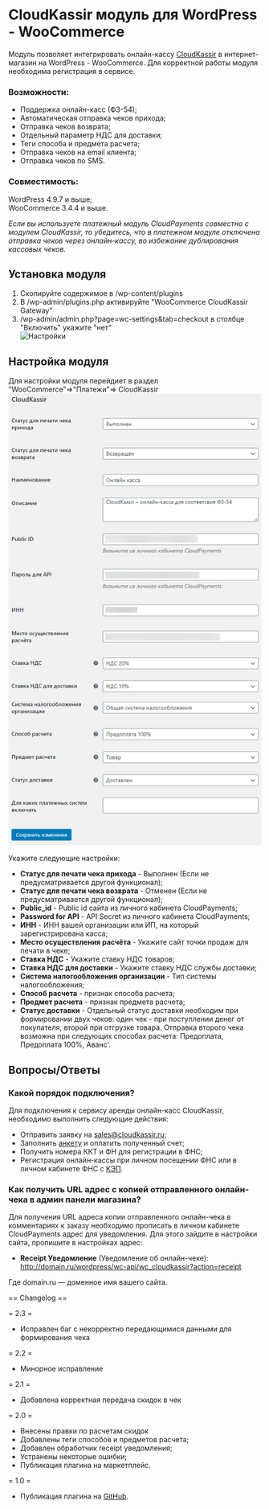#  CloudKassir модуль для WordPress - WooCommerce
Модуль позволяет интегрировать онлайн-кассу [CloudKassir](https://cloudkassir.ru) в интернет-магазин на  WordPress - WooCommerce. 
Для корректной работы модуля необходима регистрация в сервисе.

### Возможности:  
    
* Поддержка онлайн-касс (ФЗ-54);
* Автоматическая отправка чеков прихода;
* Отправка чеков возврата;
* Отдельный параметр НДС для доставки;
* Теги способа и предмета расчета;
* Отправка чеков на email клиента;
* Отправка чеков по SMS.


### Совместимость:  
WordPress 4.9.7 и выше;  
WooCommerce 3.4.4 и выше.  

_Если вы используете платежный модуль CloudPayments совместно с модулем CloudKassir, то убедитесь, что в платежном модуле отключена отправка чеков через онлайн-кассу, во избежание дублирования кассовых чеков._

## Установка модуля
1) Скопируйте содержимое в /wp-content/plugins
2) В /wp-admin/plugins.php активируйте "WooCommerce CloudKassir Gateway"
3) /wp-admin/admin.php?page=wc-settings&tab=checkout в столбце "Включить" укажите "нет"   
![Настройки](pic/1.png)



## Настройка модуля
Для настройки модуля перейдиет в раздел "WooCommerce"=>"Платежи"=> CloudKassir  
![Настройки2](pic/settings.png)  

Укажите следующие настройки:
* **Статус для печати чека прихода** - Выполнен (Если не предусматривается другой функционал);
* **Статус для печати чека возврата** - Отменен (Если не предусматривается другой функционал);
* **Public_id** - Public id сайта из личного кабинета CloudPayments;
* **Password for API** - API Secret из личного кабинета CloudPayments;
* **ИНН** - ИНН вашей организации или ИП, на который зарегистрирована касса;
* **Место осуществления расчёта** - Укажите сайт точки продаж для печати в чеке;
* **Ставка НДС** - Укажите ставку НДС товаров;
* **Ставка НДС для доставки** - Укажите ставку НДС службы доставки;
* **Система налогообложения организации** - Тип системы налогообложения;
* **Способ расчета** - признак способа расчета;
* **Предмет расчета** - признак предмета расчета;
* **Статус доставки** - Отдельный статус доставки необходим при формировании двух чеков: один чек - при поступлении денег от покупателя, второй при отгрузке товара. Отправка второго чека возможна при следующих способах расчета: Предоплата, Предоплата 100%, Аванс'.

## Вопросы/Ответы ##

### Какой порядок подключения? ###

Для подключения к сервису аренды онлайн-касс CloudKassir, необходимо выполнить следующие действия:
 * Отправить заявку на sales@cloudkassir.ru;
 * Заполнить [анкету](https://static.cloudpayments.ru/docs/anketa.docx) и оплатить полученный счет;
 * Получить номера ККТ и ФН для регистрации в ФНС;
 * Регистрация онлайн-кассы при личном посещении ФНС или в личном кабинете ФНС c [КЭП](https://cloudkassir.ru/kep).

### Как получить URL адрес с копией отправленного онлайн-чека в админ панели магазина? ###

Для получения URL адреса копии отправленного онлайн-чека в комментариях к заказу необходимо прописать в личном кабинете CloudPayments адрес для уведомления. Для этого зайдите в настройки сайта, пропишите в настройках адрес: 

* **Receipt Уведомление** (Уведомление об онлайн-чеке):\
http://domain.ru/wordpress/wc-api/wc_cloudkassir?action=receipt

Где domain.ru — доменное имя вашего сайта.

== Changelog ==  

= 2.3 =
* Исправлен баг с некорректно передающимися данными для формирования чека

= 2.2 =
* Минорное исправление 

= 2.1 =
* Добавлена корректная передача скидок в чек

= 2.0 =
* Внесены правки по расчетам скидок
* Добавлены теги способов и предметов расчета;
* Добавлен обработчик receipt уведомления;
* Устранены некоторые ошибки;
* Публикация плагина на маркетплейс.

= 1.0 =
* Публикация плагина на [GitHub](https://github.com/cloudpayments/CMS-WordPress-WooCommerce-CK).  


